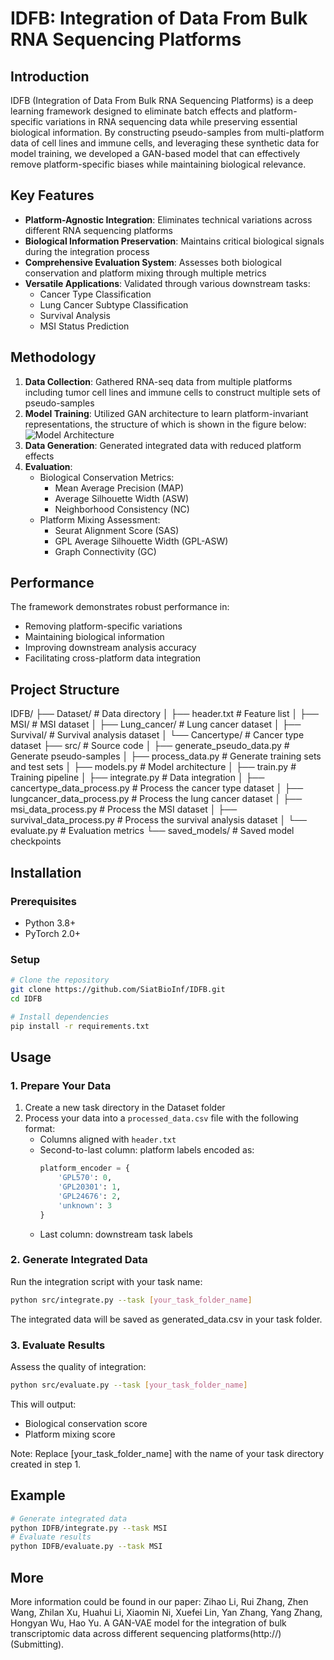 # IDFB: Integration of Data From Bulk RNA Sequencing Platforms

## Introduction
IDFB (Integration of Data From Bulk RNA Sequencing Platforms) is a deep learning framework designed to eliminate batch effects and platform-specific variations in RNA sequencing data while preserving essential biological information. By constructing pseudo-samples from multi-platform data of cell lines and immune cells, and leveraging these synthetic data for model training, we developed a GAN-based model that can effectively remove platform-specific biases while maintaining biological relevance.


## Key Features
- **Platform-Agnostic Integration**: Eliminates technical variations across different RNA sequencing platforms
- **Biological Information Preservation**: Maintains critical biological signals during the integration process
- **Comprehensive Evaluation System**: Assesses both biological conservation and platform mixing through multiple metrics
- **Versatile Applications**: Validated through various downstream tasks:
  - Cancer Type Classification
  - Lung Cancer Subtype Classification  
  - Survival Analysis
  - MSI Status Prediction


## Methodology
1. **Data Collection**: Gathered RNA-seq data from multiple platforms including tumor cell lines and immune cells to construct multiple sets of pseudo-samples
2. **Model Training**: Utilized GAN architecture to learn platform-invariant representations, the structure of which is shown in the figure below:
   ![Model Architecture](https://github.com/IDFB/blob/main/model_architecture.jpg) 
3. **Data Generation**: Generated integrated data with reduced platform effects
4. **Evaluation**: 
   - Biological Conservation Metrics:
     - Mean Average Precision (MAP)
     - Average Silhouette Width (ASW) 
     - Neighborhood Consistency (NC)
   - Platform Mixing Assessment:
     - Seurat Alignment Score (SAS)
     - GPL Average Silhouette Width (GPL-ASW)
     - Graph Connectivity (GC)


## Performance
The framework demonstrates robust performance in:
- Removing platform-specific variations
- Maintaining biological information
- Improving downstream analysis accuracy
- Facilitating cross-platform data integration


## Project Structure
IDFB/
├── Dataset/                        # Data directory
│   ├── header.txt                  # Feature list
│   ├── MSI/                        # MSI dataset
│   ├── Lung_cancer/                # Lung cancer dataset
│   ├── Survival/                   # Survival analysis dataset
│   └── Cancertype/                 # Cancer type dataset
├── src/                            # Source code
│   ├── generate_pseudo_data.py     # Generate pseudo-samples
│   ├── process_data.py             # Generate training sets and test sets
│   ├── models.py                   # Model architecture
│   ├── train.py                    # Training pipeline
│   ├── integrate.py                # Data integration
│   ├── cancertype_data_process.py  # Process the cancer type dataset
│   ├── lungcancer_data_process.py  # Process the lung cancer dataset
│   ├── msi_data_process.py         # Process the MSI dataset
│   ├── survival_data_process.py    # Process the survival analysis dataset
│   └── evaluate.py                 # Evaluation metrics
└── saved_models/                   # Saved model checkpoints


## Installation

### Prerequisites
- Python 3.8+
- PyTorch 2.0+

### Setup
```bash
# Clone the repository
git clone https://github.com/SiatBioInf/IDFB.git
cd IDFB

# Install dependencies
pip install -r requirements.txt
```

## Usage

### 1. Prepare Your Data
1. Create a new task directory in the Dataset folder
2. Process your data into a `processed_data.csv` file with the following format:
   - Columns aligned with `header.txt`
   - Second-to-last column: platform labels encoded as:
     ```python
     platform_encoder = {
         'GPL570': 0,
         'GPL20301': 1, 
         'GPL24676': 2,
         'unknown': 3
     }
     ```
   - Last column: downstream task labels

### 2. Generate Integrated Data
Run the integration script with your task name:
```bash
python src/integrate.py --task [your_task_folder_name]
```
The integrated data will be saved as generated_data.csv in your task folder.

### 3. Evaluate Results
Assess the quality of integration:
```bash
python src/evaluate.py --task [your_task_folder_name]
```
This will output:
- Biological conservation score
- Platform mixing score

Note: Replace [your_task_folder_name] with the name of your task directory created in step 1.


## Example
```bash
# Generate integrated data
python IDFB/integrate.py --task MSI
# Evaluate results
python IDFB/evaluate.py --task MSI
```

## More
More information could be found in our paper: Zihao Li, Rui Zhang, Zhen Wang, Zhilan Xu, Huahui Li, Xiaomin Ni, Xuefei Lin, Yan Zhang, Yang Zhang, Hongyan Wu, Hao Yu. A GAN-VAE model for the integration of bulk transcriptomic data across different sequencing platforms(http://)(Submitting).
